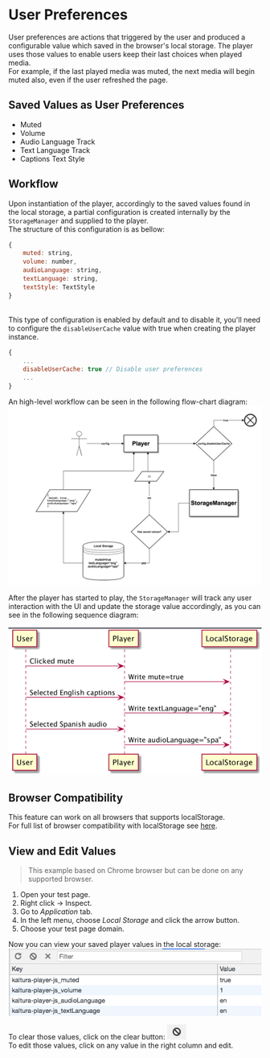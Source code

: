 # User Preferences
User preferences are actions that triggered by the user and produced a configurable value which saved in the browser's local storage. The player uses those values to enable users keep their last choices when played media.
<br>For example, if the last played media was muted, the next media will begin muted also, even if the user refreshed the page.

## Saved Values as User Preferences
* Muted
* Volume
* Audio Language Track
* Text Language Track
* Captions Text Style

## Workflow
Upon instantiation of the player, accordingly to the saved values found in the local storage, a partial configuration is created internally by the `StorageManager` and supplied to the player. 
<br>The structure of this configuration is as bellow:
```js
{
	muted: string,
	volume: number,
	audioLanguage: string,
	textLanguage: string,
	textStyle: TextStyle
}
```
<br>This type of configuration is enabled by default and to disable it, you'll need to configure the `disableUserCache` value with true when creating the player instance.
```js
{
	...
	disableUserCache: true // Disable user preferences
	...
}
```
An high-level workflow can be seen in the following flow-chart diagram:
![setup-flow-local-storage](./images/setup-flow-local-storage.jpg)

After the player has started to play, the `StorageManager` will track any user interaction with the UI and update the storage value accordingly, as you can see in the following sequence diagram:
<br><br>
![save-value-flow-local-storage](./images/save-value-flow-local-storage.png)

## Browser Compatibility
This feature can work on all browsers that supports localStorage.
<br>For full list of browser compatibility with localStorage see [here](https://developer.mozilla.org/en-US/docs/Web/API/Window/localStorage).

## View and Edit Values
> This example based on Chrome browser but can be done on any supported browser.

1. Open your test page.
2. Right click -> Inspect.
3. Go to _Application_ tab.
4. In the left menu, choose _Local Storage_ and click the arrow button.
5. Choose your test page domain.

Now you can view your saved player values in the local storage:
![chrome-local-storage](./images/chrome-local-storage.png)

To clear those values, click on the clear button:
![clear-button-local-storage](./images/clear-button-local-storage.png)
<br>To edit those values, click on any value in the right column and edit.
